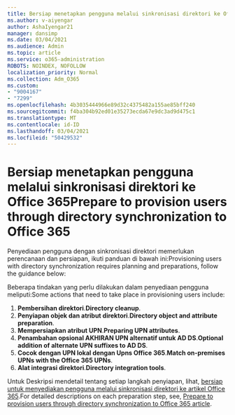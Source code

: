 ```yaml
---
title: Bersiap menetapkan pengguna melalui sinkronisasi direktori ke Office 365
ms.author: v-aiyengar
author: AshaIyengar21
manager: dansimp
ms.date: 03/04/2021
ms.audience: Admin
ms.topic: article
ms.service: o365-administration
ROBOTS: NOINDEX, NOFOLLOW
localization_priority: Normal
ms.collection: Adm_O365
ms.custom:
- "9004167"
- "7299"
ms.openlocfilehash: 4b3035444966e89d32c4375482a155ae85bff240
ms.sourcegitcommit: f4ba304b92ed01e35273ecda67e9dc3ad9d475c1
ms.translationtype: MT
ms.contentlocale: id-ID
ms.lasthandoff: 03/04/2021
ms.locfileid: "50429532"
---
```

# <a name="prepare-to-provision-users-through-directory-synchronization-to-office-365"></a><span data-ttu-id="474d7-102">Bersiap menetapkan pengguna melalui sinkronisasi direktori ke Office 365</span><span class="sxs-lookup"><span data-stu-id="474d7-102">Prepare to provision users through directory synchronization to Office 365</span></span>

<span data-ttu-id="474d7-103">Penyediaan pengguna dengan sinkronisasi direktori memerlukan perencanaan dan persiapan, ikuti panduan di bawah ini:</span><span class="sxs-lookup"><span data-stu-id="474d7-103">Provisioning users with directory synchronization requires planning and preparations, follow the guidance below:</span></span>

<span data-ttu-id="474d7-104">Beberapa tindakan yang perlu dilakukan dalam penyediaan pengguna meliputi:</span><span class="sxs-lookup"><span data-stu-id="474d7-104">Some actions that need to take place in provisioning users include:</span></span>
1. <span data-ttu-id="474d7-105">**Pembersihan direktori**.</span><span class="sxs-lookup"><span data-stu-id="474d7-105">**Directory cleanup**.</span></span>
1. <span data-ttu-id="474d7-106">**Penyiapan objek dan atribut direktori**.</span><span class="sxs-lookup"><span data-stu-id="474d7-106">**Directory object and attribute preparation**.</span></span>
1. <span data-ttu-id="474d7-107">**Mempersiapkan atribut UPN**.</span><span class="sxs-lookup"><span data-stu-id="474d7-107">**Preparing UPN attributes**.</span></span>
1. <span data-ttu-id="474d7-108">**Penambahan opsional AKHIRAN UPN alternatif untuk AD DS**.</span><span class="sxs-lookup"><span data-stu-id="474d7-108">**Optional addition of alternate UPN suffixes to AD DS**.</span></span>
1. <span data-ttu-id="474d7-109">**Cocok dengan UPN lokal dengan Upns Office 365**.</span><span class="sxs-lookup"><span data-stu-id="474d7-109">**Match on-premises UPNs with the Office 365 UPNs**.</span></span>
1. <span data-ttu-id="474d7-110">**Alat integrasi direktori**.</span><span class="sxs-lookup"><span data-stu-id="474d7-110">**Directory integration tools**.</span></span>

<span data-ttu-id="474d7-111">Untuk Deskripsi mendetail tentang setiap langkah penyiapan, lihat, [bersiap untuk menyediakan pengguna melalui sinkronisasi direktori ke artikel Office 365](https://aka.ms/office365assistantprovisionuserstooffice365).</span><span class="sxs-lookup"><span data-stu-id="474d7-111">For detailed descriptions on each preparation step, see, [Prepare to provision users through directory synchronization to Office 365 article](https://aka.ms/office365assistantprovisionuserstooffice365).</span></span>